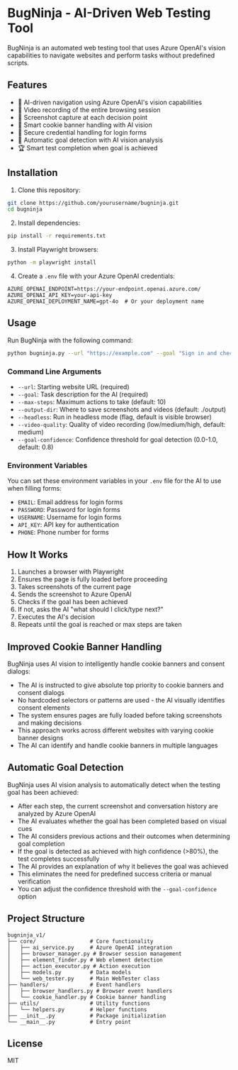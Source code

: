 # BugNinja - AI-Driven Web Testing Tool

BugNinja is an automated web testing tool that uses Azure OpenAI's vision capabilities to navigate websites and perform tasks without predefined scripts.

## Features

- 🤖 AI-driven navigation using Azure OpenAI's vision capabilities
- 🎥 Video recording of the entire browsing session
- 📸 Screenshot capture at each decision point
- 🍪 Smart cookie banner handling with AI vision
- 🔑 Secure credential handling for login forms
- 🎯 Automatic goal detection with AI vision analysis
- 🏆 Smart test completion when goal is achieved

## Installation

1. Clone this repository:
```bash
git clone https://github.com/yourusername/bugninja.git
cd bugninja
```

2. Install dependencies:
```bash
pip install -r requirements.txt
```

3. Install Playwright browsers:
```bash
python -m playwright install
```

4. Create a `.env` file with your Azure OpenAI credentials:
```
AZURE_OPENAI_ENDPOINT=https://your-endpoint.openai.azure.com/
AZURE_OPENAI_API_KEY=your-api-key
AZURE_OPENAI_DEPLOYMENT_NAME=gpt-4o  # Or your deployment name
```

## Usage

Run BugNinja with the following command:

```bash
python bugninja.py --url "https://example.com" --goal "Sign in and check dashboard" --max-steps 20 --output-dir "./output" --headless
```

### Command Line Arguments

- `--url`: Starting website URL (required)
- `--goal`: Task description for the AI (required)
- `--max-steps`: Maximum actions to take (default: 10)
- `--output-dir`: Where to save screenshots and videos (default: ./output)
- `--headless`: Run in headless mode (flag, default is visible browser)
- `--video-quality`: Quality of video recording (low/medium/high, default: medium)
- `--goal-confidence`: Confidence threshold for goal detection (0.0-1.0, default: 0.8)

### Environment Variables

You can set these environment variables in your `.env` file for the AI to use when filling forms:

- `EMAIL`: Email address for login forms
- `PASSWORD`: Password for login forms
- `USERNAME`: Username for login forms
- `API_KEY`: API key for authentication
- `PHONE`: Phone number for forms

## How It Works

1. Launches a browser with Playwright
2. Ensures the page is fully loaded before proceeding
3. Takes screenshots of the current page
4. Sends the screenshot to Azure OpenAI
5. Checks if the goal has been achieved
6. If not, asks the AI "what should I click/type next?"
7. Executes the AI's decision
8. Repeats until the goal is reached or max steps are taken

## Improved Cookie Banner Handling

BugNinja uses AI vision to intelligently handle cookie banners and consent dialogs:

- The AI is instructed to give absolute top priority to cookie banners and consent dialogs
- No hardcoded selectors or patterns are used - the AI visually identifies consent elements
- The system ensures pages are fully loaded before taking screenshots and making decisions
- This approach works across different websites with varying cookie banner designs
- The AI can identify and handle cookie banners in multiple languages

## Automatic Goal Detection

BugNinja uses AI vision analysis to automatically detect when the testing goal has been achieved:

- After each step, the current screenshot and conversation history are analyzed by Azure OpenAI
- The AI evaluates whether the goal has been completed based on visual cues
- The AI considers previous actions and their outcomes when determining goal completion
- If the goal is detected as achieved with high confidence (>80%), the test completes successfully
- The AI provides an explanation of why it believes the goal was achieved
- This eliminates the need for predefined success criteria or manual verification
- You can adjust the confidence threshold with the `--goal-confidence` option

## Project Structure

```
bugninja_v1/
├── core/                 # Core functionality
│   ├── ai_service.py     # Azure OpenAI integration
│   ├── browser_manager.py # Browser session management
│   ├── element_finder.py # Web element detection
│   ├── action_executor.py # Action execution
│   ├── models.py         # Data models
│   └── web_tester.py     # Main WebTester class
├── handlers/             # Event handlers
│   ├── browser_handlers.py # Browser event handlers
│   └── cookie_handler.py # Cookie banner handling
├── utils/                # Utility functions
│   └── helpers.py        # Helper functions
├── __init__.py           # Package initialization
└── __main__.py           # Entry point
```

## License

MIT 
